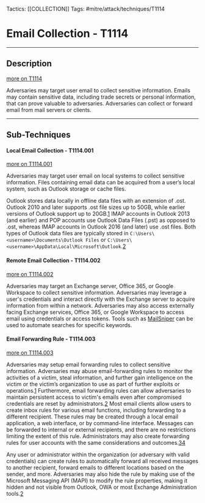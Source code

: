 Tactics: [[COLLECTION]]
Tags: #mitre/attack/techniques/T1114  

# Email Collection - T1114
---
## Description
[more on T1114](https://attack.mitre.org/techniques/T1114)

Adversaries may target user email to collect sensitive information. Emails may contain sensitive data, including trade secrets or personal information, that can prove valuable to adversaries. Adversaries can collect or forward email from mail servers or clients.

---
## Sub-Techniques

#### Local Email Collection - T1114.001
[more on T1114.001](https://attack.mitre.org/techniques/T1114/001)

Adversaries may target user email on local systems to collect sensitive information. Files containing email data can be acquired from a user’s local system, such as Outlook storage or cache files.

Outlook stores data locally in offline data files with an extension of .ost. Outlook 2010 and later supports .ost file sizes up to 50GB, while earlier versions of Outlook support up to 20GB.[1](https://practical365.com/clients/office-365-proplus/outlook-cached-mode-ost-file-sizes/) IMAP accounts in Outlook 2013 (and earlier) and POP accounts use Outlook Data Files (.pst) as opposed to .ost, whereas IMAP accounts in Outlook 2016 (and later) use .ost files. Both types of Outlook data files are typically stored in `C:\Users\<username>\Documents\Outlook Files` or `C:\Users\<username>\AppData\Local\Microsoft\Outlook`.[2](https://support.office.com/en-us/article/introduction-to-outlook-data-files-pst-and-ost-222eaf92-a995-45d9-bde2-f331f60e2790)

#### Remote Email Collection - T1114.002
[more on T1114.002](https://attack.mitre.org/techniques/T1114/002)

Adversaries may target an Exchange server, Office 365, or Google Workspace to collect sensitive information. Adversaries may leverage a user's credentials and interact directly with the Exchange server to acquire information from within a network. Adversaries may also access externally facing Exchange services, Office 365, or Google Workspace to access email using credentials or access tokens. Tools such as [MailSniper](https://attack.mitre.org/software/S0413) can be used to automate searches for specific keywords.

#### Email Forwarding Rule - T1114.003
[more on T1114.003](https://attack.mitre.org/techniques/T1114/003)

Adversaries may setup email forwarding rules to collect sensitive information. Adversaries may abuse email-forwarding rules to monitor the activities of a victim, steal information, and further gain intelligence on the victim or the victim’s organization to use as part of further exploits or operations.[1](https://www.us-cert.gov/ncas/alerts/TA18-086A) Furthermore, email forwarding rules can allow adversaries to maintain persistent access to victim's emails even after compromised credentials are reset by administrators.[2](https://blog.compass-security.com/2018/09/hidden-inbox-rules-in-microsoft-exchange/) Most email clients allow users to create inbox rules for various email functions, including forwarding to a different recipient. These rules may be created through a local email application, a web interface, or by command-line interface. Messages can be forwarded to internal or external recipients, and there are no restrictions limiting the extent of this rule. Administrators may also create forwarding rules for user accounts with the same considerations and outcomes.[3](https://blogs.technet.microsoft.com/timmcmic/2015/06/08/exchange-and-office-365-mail-forwarding-2/)[4](https://support.apple.com/guide/mail/reply-to-forward-or-redirect-emails-mlhlp1010/mac)

Any user or administrator within the organization (or adversary with valid credentials) can create rules to automatically forward all received messages to another recipient, forward emails to different locations based on the sender, and more. Adversaries may also hide the rule by making use of the Microsoft Messaging API (MAPI) to modify the rule properties, making it hidden and not visible from Outlook, OWA or most Exchange Administration tools.[2](https://blog.compass-security.com/2018/09/hidden-inbox-rules-in-microsoft-exchange/)



